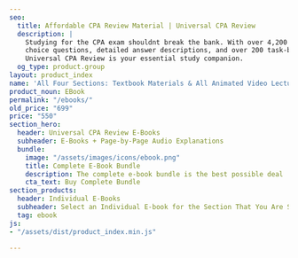 ```yaml
---
seo:
  title: Affordable CPA Review Material | Universal CPA Review
  description: |
    Studying for the CPA exam shouldnt break the bank. With over 4,200 multiple
    choice questions, detailed answer descriptions, and over 200 task-based simulations replicating your real exam experience,
    Universal CPA Review is your essential study companion.
  og_type: product.group
layout: product_index
name: 'All Four Sections: Textbook Materials & All Animated Video Lectures'
product_noun: EBook
permalink: "/ebooks/"
old_price: "699"
price: "550"
section_hero:
  header: Universal CPA Review E-Books
  subheader: E-Books + Page-by-Page Audio Explanations
  bundle:
    image: "/assets/images/icons/ebook.png"
    title: Complete E-Book Bundle
    description: The complete e-book bundle is the best possible deal
    cta_text: Buy Complete Bundle
section_products:
  header: Individual E-Books
  subheader: Select an Individual E-book for the Section That You Are Studying For
  tag: ebook
js:
- "/assets/dist/product_index.min.js"

---
```

